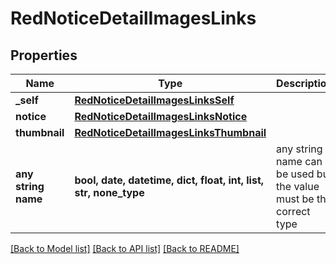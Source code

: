 # RedNoticeDetailImagesLinks


## Properties
Name | Type | Description | Notes
------------ | ------------- | ------------- | -------------
**_self** | [**RedNoticeDetailImagesLinksSelf**](RedNoticeDetailImagesLinksSelf.md) |  | [optional] 
**notice** | [**RedNoticeDetailImagesLinksNotice**](RedNoticeDetailImagesLinksNotice.md) |  | [optional] 
**thumbnail** | [**RedNoticeDetailImagesLinksThumbnail**](RedNoticeDetailImagesLinksThumbnail.md) |  | [optional] 
**any string name** | **bool, date, datetime, dict, float, int, list, str, none_type** | any string name can be used but the value must be the correct type | [optional]

[[Back to Model list]](../README.md#documentation-for-models) [[Back to API list]](../README.md#documentation-for-api-endpoints) [[Back to README]](../README.md)


